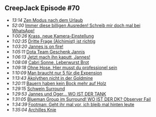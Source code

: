 ## CreepJack Episode #70
* *13:14* [Zen Modus nach dem Urlaub](https://youtu.be/ZciOaa8atm0?t=794)
* *52:00* [Immer diese billigen Ausreden! Schreib mir doch mal bei WhatsApp!](https://youtu.be/ZciOaa8atm0?t=3120)
* *1:00:26* [Krass, neue Kamera-Einstellung](https://youtu.be/ZciOaa8atm0?t=3627)
* *1:02:35* [Dritte Frage (Alchimist) ist richtig](https://youtu.be/ZciOaa8atm0?t=3755)
* *1:03:20* [Jannes is on fire!](https://youtu.be/ZciOaa8atm0?t=3800)
* *1:05:11* [Dota Team Geschenk Jannis](https://youtu.be/ZciOaa8atm0?t=3911)
* *1:06:13* [Jetzt mach ihn kaputt, Jannes!](https://youtu.be/ZciOaa8atm0?t=3973)
* *1:08:08* [Cabri Sonne, Leberwurst Brot](https://youtu.be/ZciOaa8atm0?t=4088)
* *1:09:18* [Ohne Hose. Hier musst du professionel sein](https://youtu.be/ZciOaa8atm0?t=4158)
* *1:10:09* [Man braucht nur 5 für die Expension](https://youtu.be/ZciOaa8atm0?t=4209)
* *1:13:43* [Akolythen nicht in der Goldmine](https://youtu.be/ZciOaa8atm0?t=4423)
* *1:20:11* [Bauern haben kein Bock mehr auf Holz](https://youtu.be/ZciOaa8atm0?t=4811)
* *1:29:15* [Schwein Surround](https://youtu.be/ZciOaa8atm0?t=5348)
* *1:29:53* [Jannes und Oger... WO IST DER TANK](https://youtu.be/ZciOaa8atm0?t=5393)
* *1:31:05* [Blueman Group im Surround! WO IST DER DK? Observer Fail](https://youtu.be/ZciOaa8atm0?t=5465)
* *1:34:39* [Footman: Geht ihr mal vor, ich bleib mal hinten leute](https://youtu.be/ZciOaa8atm0?t=5679)
* *1:35:04* [Archilles Knie](https://youtu.be/ZciOaa8atm0?t=5704)
